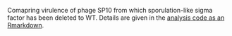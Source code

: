 Comapring virulence of phage SP10 from which sporulation-like sigma factor has been deleted to WT. Details are given in the [analysis code as an Rmarkdown](code/virulence_SP10.md). 
